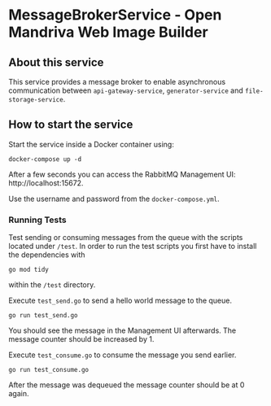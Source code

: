 # MessageBrokerService - Open Mandriva Web Image Builder

## About this service
This service provides a message broker to enable asynchronous communication between 
`api-gateway-service`, `generator-service` and `file-storage-service`.


## How to start the service
Start the service inside a Docker container using:
```shell
docker-compose up -d
```

After a few seconds you can access the RabbitMQ Management UI: http://localhost:15672.

Use the username and password from the `docker-compose.yml`.


### Running Tests
Test sending or consuming messages from the queue with the scripts located under `/test`.
In order to run the test scripts you first have to install the dependencies with
```shell
go mod tidy
```
within the `/test` directory.

Execute `test_send.go` to send a hello world message to the queue.
```shell
go run test_send.go
```
You should see the message in the Management UI afterwards.
The message counter should be increased by 1.

Execute `test_consume.go` to consume the message you send earlier.
```shell
go run test_consume.go
```
After the message was dequeued the message counter should be at 0 again.